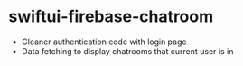 # swiftui-firebase-chatroom
* Cleaner authentication code with login page
* Data fetching to display chatrooms that current user is in 
